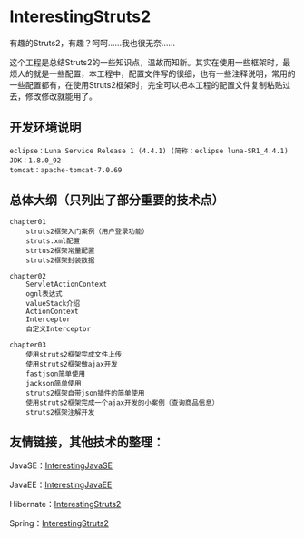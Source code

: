 # InterestingStruts2

有趣的Struts2，有趣？呵呵……我也很无奈……

这个工程是总结Struts2的一些知识点，温故而知新。其实在使用一些框架时，最烦人的就是一些配置，本工程中，配置文件写的很细，也有一些注释说明，常用的一些配置都有，在使用Struts2框架时，完全可以把本工程的配置文件复制粘贴过去，修改修改就能用了。

## 开发环境说明
	eclipse：Luna Service Release 1 (4.4.1) (简称：eclipse luna-SR1_4.4.1)
	JDK：1.8.0_92
	tomcat：apache-tomcat-7.0.69

## 总体大纲（只列出了部分重要的技术点）
	chapter01
		struts2框架入门案例（用户登录功能）
		struts.xml配置
		strtus2框架常量配置
		struts2框架封装数据

	chapter02
		ServletActionContext
		ognl表达式
		valueStack介绍
		ActionContext
		Interceptor
		自定义Interceptor

	chapter03
		使用struts2框架完成文件上传
		使用struts2框架做ajax开发
		fastjson简单使用
		jackson简单使用
		struts2框架自带json插件的简单使用
		使用struts2框架完成一个ajax开发的小案例（查询商品信息）
		struts2框架注解开发

## 友情链接，其他技术的整理：
JavaSE：[InterestingJavaSE](https://github.com/gongchuanjing/InterestingJavaSE.git)

JavaEE：[InterestingJavaEE](https://github.com/gongchuanjing/InterestingJavaEE.git)

Hibernate：[InterestingStruts2](https://github.com/gongchuanjing/InterestingHibernate.git)

Spring：[InterestingStruts2](https://github.com/gongchuanjing/InterestingSpring.git)